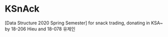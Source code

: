 # KSnAck
[Data Structure 2020 Spring Semester] for snack trading, donating in KSA~ by 18-206 Hieu and 18-078 유제인
